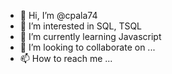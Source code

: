 - 👋 Hi, I’m @cpala74
- 👀 I’m interested in SQL, TSQL
- 🌱 I’m currently learning Javascript
- 💞️ I’m looking to collaborate on ...
- 📫 How to reach me ...

<!---
cpala74/cpala74 is a ✨ special ✨ repository because its `README.md` (this file) appears on your GitHub profile.
You can click the Preview link to take a look at your changes.
--->
